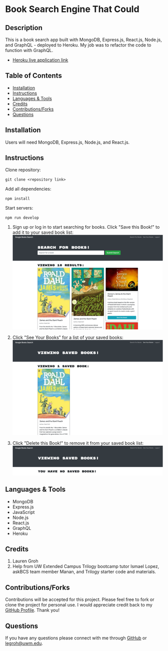 # Book Search Engine That Could

## Description 

This is a book search app built with MongoDB, Express.js, React.js, Node.js, and GraphQL - deployed to Heroku. My job was to refactor the code to function with GraphQL.
  
* [Heroku live application link](https://calm-bastion-15118.herokuapp.com/)

## Table of Contents 
* [Installation](#installation)
* [Instructions](#instructions)
* [Languages & Tools](#languages-tools)
* [Credits](#credits)
* [Contributions/Forks](#contributions/forks)
* [Questions](#questions)

## Installation

Users will need MongoDB, Express.js, Node.js, and React.js.
  
## Instructions 

Clone repository:
```
git clone <repository link>
```
Add all dependencies:
```
npm install
```
Start servers:
```
npm run develop
```

1. Sign up or log in to start searching for books. Click "Save this Book!" to add it to your saved book list:
![Book Search Engine That Could screenshot-1](./assets/images/screenshot-1.png "screenshot-1")

2. Click "See Your Books" for a list of your saved books:
![Book Search Engine That Could screenshot-2](./assets/images/screenshot-2.png "screenshot-2")

3. Click "Delete this Book!" to remove it from your saved book list:
![Book Search Engine That Could screenshot-3](./assets/images/screenshot-3.png "screenshot-3")

## Languages & Tools

* MongoDB
* Express.js
* JavaScript
* Node.js
* React.js
* GraphQL
* Heroku

## Credits

1. Lauren Groh 
2. Help from UW Extended Campus Trilogy bootcamp tutor Ismael Lopez, askBCS team member Manan, and Trilogy starter code and materials.

## Contributions/Forks

Contributions will be accepted for this project. Please feel free to fork or clone the project for personal use. I would appreciate credit back to my [GitHub Profile](https://github.com/GrohTech). Thank you!

## Questions

If you have any questions please connect with me through [GitHub](https://github.com/GrohTech) or [legroh@uwm.edu](mailto:legroh@uwm.edu).